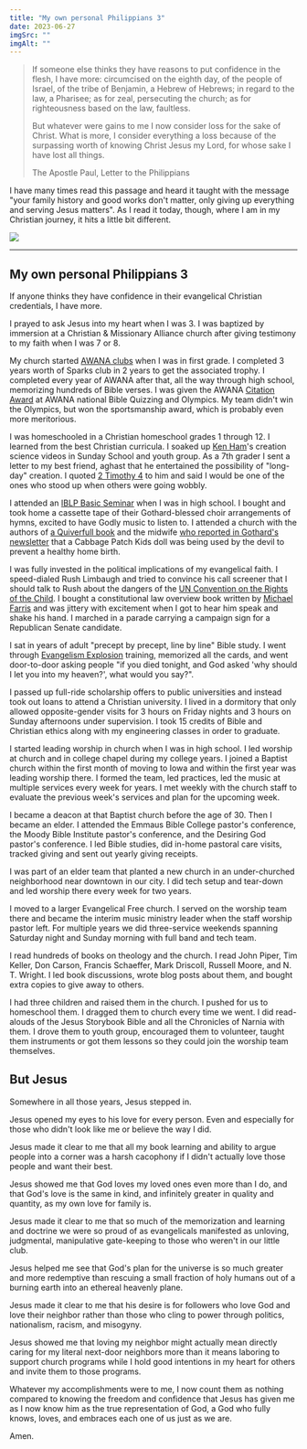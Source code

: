```yaml
---
title: "My own personal Philippians 3"
date: 2023-06-27
imgSrc: ""
imgAlt: ""
---
```


> If someone else thinks they have reasons to put confidence in the flesh, I have more: circumcised on the eighth day, of the people of Israel, of the tribe of Benjamin, a Hebrew of Hebrews; in regard to the law, a Pharisee; as for zeal, persecuting the church; as for righteousness based on the law, faultless.
> 
> But whatever were gains to me I now consider loss for the sake of Christ. What is more, I consider everything a loss because of the surpassing worth of knowing Christ Jesus my Lord, for whose sake I have lost all things. 
> 
> The Apostle Paul, Letter to the Philippians

I have many times read this passage and heard it taught with the message "your family history and good works don't matter, only giving up everything and serving Jesus matters". As I read it today, though, where I am in my Christian journey, it hits a little bit different.

![](https://chrishubbs.com/wp-content/uploads/2023/06/GettyImages-1176602150-scaled-1-1024x695.webp)

* * *

## My own personal Philippians 3

If anyone thinks they have confidence in their evangelical Christian credentials, I have more.

I prayed to ask Jesus into my heart when I was 3. I was baptized by immersion at a Christian & Missionary Alliance church after giving testimony to my faith when I was 7 or 8.

My church started [AWANA clubs](https://www.awana.org/) when I was in first grade. I completed 3 years worth of Sparks club in 2 years to get the associated trophy. I completed every year of AWANA after that, all the way through high school, memorizing hundreds of Bible verses. I was given the AWANA [Citation Award](https://www.awana.org/product/citation-award-and-pin/) at AWANA national Bible Quizzing and Olympics. My team didn't win the Olympics, but won the sportsmanship award, which is probably even more meritorious.

I was homeschooled in a Christian homeschool grades 1 through 12. I learned from the best Christian curricula. I soaked up [Ken Ham](https://answersingenesis.org/bios/ken-ham/)'s creation science videos in Sunday School and youth group. As a 7th grader I sent a letter to my best friend, aghast that he entertained the possibility of "long-day" creation. I quoted [2 Timothy 4](https://www.biblegateway.com/passage/?search=2%20Timothy%204&version=NIV) to him and said I would be one of the ones who stood up when others were going wobbly.

I attended an [IBLP Basic Seminar](https://basicseminar.com/seminar/basic-seminar/) when I was in high school. I bought and took home a cassette tape of their Gothard-blessed choir arrangements of hymns, excited to have Godly music to listen to. I attended a church with the authors of [a Quiverfull book](https://www.amazon.com/Full-Quiver-Family-Planning-Lordship/dp/0943497833) and the midwife [who reported in Gothard's newsletter](https://www.gawker.com/the-duggars-homeschool-cult-cabbage-patch-dolls-are-po-1710094250) that a Cabbage Patch Kids doll was being used by the devil to prevent a healthy home birth.

I was fully invested in the political implications of my evangelical faith. I speed-dialed Rush Limbaugh and tried to convince his call screener that I should talk to Rush about the dangers of the [UN Convention on the Rights of the Child](https://www.ohchr.org/en/instruments-mechanisms/instruments/convention-rights-child). I bought a constitutional law overview book written by [Michael Farris](https://en.wikipedia.org/wiki/Michael_Farris_(lawyer)) and was jittery with excitement when I got to hear him speak and shake his hand. I marched in a parade carrying a campaign sign for a Republican Senate candidate.

I sat in years of adult "precept by precept, line by line" Bible study. I went through [Evangelism Explosion](https://evangelismexplosion.org/) training, memorized all the cards, and went door-to-door asking people "if you died tonight, and God asked 'why should I let you into my heaven?', what would you say?".

I passed up full-ride scholarship offers to public universities and instead took out loans to attend a Christian university. I lived in a dormitory that only allowed opposite-gender visits for 3 hours on Friday nights and 3 hours on Sunday afternoons under supervision. I took 15 credits of Bible and Christian ethics along with my engineering classes in order to graduate.

I started leading worship in church when I was in high school. I led worship at church and in college chapel during my college years. I joined a Baptist church within the first month of moving to Iowa and within the first year was leading worship there. I formed the team, led practices, led the music at multiple services every week for years. I met weekly with the church staff to evaluate the previous week's services and plan for the upcoming week.

I became a deacon at that Baptist church before the age of 30. Then I became an elder. I attended the Emmaus Bible College pastor's conference, the Moody Bible Institute pastor's conference, and the Desiring God pastor's conference. I led Bible studies, did in-home pastoral care visits, tracked giving and sent out yearly giving receipts.

I was part of an elder team that planted a new church in an under-churched neighborhood near downtown in our city. I did tech setup and tear-down and led worship there every week for two years.

I moved to a larger Evangelical Free church. I served on the worship team there and became the interim music ministry leader when the staff worship pastor left. For multiple years we did three-service weekends spanning Saturday night and Sunday morning with full band and tech team.

I read hundreds of books on theology and the church. I read John Piper, Tim Keller, Don Carson, Francis Schaeffer, Mark Driscoll, Russell Moore, and N. T. Wright. I led book discussions, wrote blog posts about them, and bought extra copies to give away to others.

I had three children and raised them in the church. I pushed for us to homeschool them. I dragged them to church every time we went. I did read-alouds of the Jesus Storybook Bible and all the Chronicles of Narnia with them. I drove them to youth group, encouraged them to volunteer, taught them instruments or got them lessons so they could join the worship team themselves.

## But Jesus

Somewhere in all those years, Jesus stepped in.

Jesus opened my eyes to his love for every person. Even and especially for those who didn't look like me or believe the way I did.

Jesus made it clear to me that all my book learning and ability to argue people into a corner was a harsh cacophony if I didn't actually love those people and want their best.

Jesus showed me that God loves my loved ones even more than I do, and that God's love is the same in kind, and infinitely greater in quality and quantity, as my own love for family is.

Jesus made it clear to me that so much of the memorization and learning and doctrine we were so proud of as evangelicals manifested as unloving, judgmental, manipulative gate-keeping to those who weren't in our little club.

Jesus helped me see that God's plan for the universe is so much greater and more redemptive than rescuing a small fraction of holy humans out of a burning earth into an ethereal heavenly plane.

Jesus made it clear to me that his desire is for followers who love God and love their neighbor rather than those who cling to power through politics, nationalism, racism, and misogyny.

Jesus showed me that loving my neighbor might actually mean directly caring for my literal next-door neighbors more than it means laboring to support church programs while I hold good intentions in my heart for others and invite them to those programs.

Whatever my accomplishments were to me, I now count them as nothing compared to knowing the freedom and confidence that Jesus has given me as I now know him as the true representation of God, a God who fully knows, loves, and embraces each one of us just as we are.

Amen.
